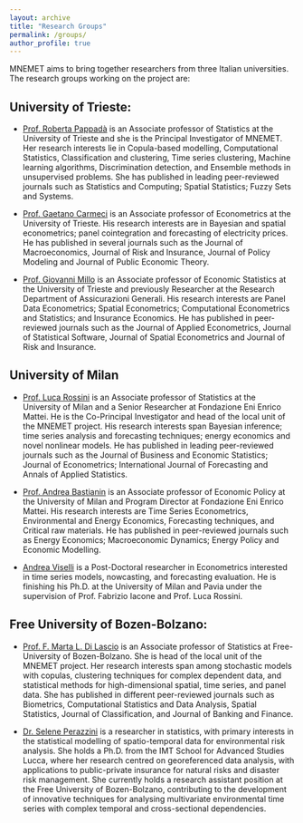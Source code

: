 ```yaml
---
layout: archive
title: "Research Groups"
permalink: /groups/
author_profile: true
---
```


MNEMET aims to bring together researchers from three Italian universities. The research groups working on the project are:

## University of Trieste:

* [Prof. Roberta Pappadà](https://deams.units.it/it/dipartimento/persone/personale-docente?q=it/node/17847) is an Associate professor of Statistics at the University of Trieste and she is the Principal Investigator of MNEMET. Her research interests lie in Copula-based modelling, Computational Statistics, Classification and clustering, Time series clustering, Machine learning algorithms, Discrimination detection, and Ensemble methods in unsupervised problems. She has published in leading peer-reviewed journals such as Statistics and Computing; Spatial Statistics; Fuzzy Sets and Systems.
  
* [Prof. Gaetano Carmeci](https://www.units.it/persone/index.php/from/abook/persona/4715) is an Associate professor of Econometrics at the University of Trieste. His research interests are in Bayesian and spatial econometrics; panel cointegration and forecasting of electricity prices. He has published in several journals such as the Journal of Macroeconomics, Journal of Risk and Insurance, Journal of Policy Modeling and Journal of Public Economic Theory.

* [Prof. Giovanni Millo](https://deams.units.it/it/dipartimento/persone/personale-docente?q=it/node/20120) is an Associate professor of Economic Statistics at the University of Trieste and previously Researcher at the Research Department of Assicurazioni Generali. His research interests are Panel Data Econometrics; Spatial Econometrics; Computational Econometrics and Statistics; and Insurance Economics. He has published in peer-reviewed journals such as the Journal of Applied Econometrics, Journal of Statistical Software, Journal of Spatial Econometrics and Journal of Risk and Insurance.
  
## University of Milan

* [Prof. Luca Rossini](https://rossiniluca.github.io/web/) is an Associate professor of Statistics at the University of Milan and a Senior Researcher at Fondazione Eni Enrico Mattei. He is the Co-Principal Investigator and head of the local unit of the MNEMET project. His research interests span Bayesian inference; time series analysis and forecasting techniques; energy economics and novel nonlinear models. He has published in leading peer-reviewed journals such as the Journal of Business and Economic Statistics; Journal of Econometrics; International Journal of Forecasting and Annals of Applied Statistics.

* [Prof. Andrea Bastianin](https://sites.google.com/view/andrea-bastianin) is an Associate professor of Economic Policy at the University of Milan and Program Director at Fondazione Eni Enrico Mattei. His research interests are Time Series Econometrics, Environmental and Energy Economics, Forecasting techniques, and Critical raw materials. He has published in peer-reviewed journals such as Energy Economics; Macroeconomic Dynamics; Energy Policy and Economic Modelling.

* [Andrea Viselli](https://andreaviselli.github.io/about/) is a Post-Doctoral researcher in Econometrics interested in time series models, nowcasting, and forecasting evaluation. He is finishing his Ph.D. at the University of Milan and Pavia under the supervision of Prof. Fabrizio Iacone and Prof. Luca Rossini.  

  
## Free University of Bozen-Bolzano:

* [Prof. F. Marta L. Di Lascio](http://www.fmldilascio.it) is an Associate professor of Statistics at Free-University of Bozen-Bolzano. She is head of the local unit of the MNEMET project. Her research interests span among stochastic models with copulas, clustering techniques for complex dependent data, and statistical methods for high-dimensional spatial, time series, and panel data. She has published in different peer-reviewed journals such as Biometrics, Computational Statistics and Data Analysis,  Spatial Statistics, Journal of Classification, and  Journal of Banking and Finance.

* [Dr. Selene Perazzini](https://www.unibz.it/de/faculties/economics-management/academic-staff/person/45071-selene-perazzini) is a researcher in statistics, with primary interests in the statistical modelling of spatio-temporal data for environmental risk analysis. She holds a Ph.D. from the IMT School for Advanced Studies Lucca, where her research centred on georeferenced data analysis, with applications to public-private insurance for natural risks and disaster risk management. She currently holds a research assistant position at the Free University of Bozen-Bolzano, contributing to the development of innovative techniques for analysing multivariate environmental time series with complex temporal and cross-sectional dependencies.

